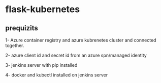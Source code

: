 # flask-kubernetes

## prequizits

1- Azure container registry and azure kubrenetes cluster and connected together.

2- azure client id and secret id from an azure spn/managed identity

3- jenkins server with pip installed

4- docker and kubectl installed on jenkins server
